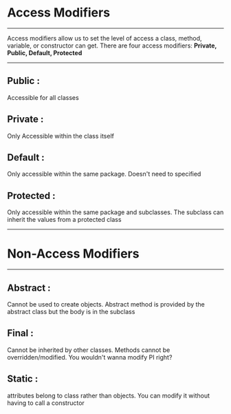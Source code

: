 # Access Modifiers
---
Access modifiers allow us to set the level of access a class, method, variable, or constructor can get. There are four access modifiers: **Private, Public, Default, Protected**

---

## Public : 
Accessible for all classes

## Private : 
Only Accessible within the class itself

## Default : 
Only accessible within the same package. Doesn't need to specified

## Protected : 
Only accessible within the same package and subclasses. The subclass can inherit the values from a protected class

---
# Non-Access Modifiers
---

## Abstract : 
Cannot be used to create objects.  Abstract method is provided by the abstract class but the body is in the subclass
## Final : 
Cannot be inherited by other classes. Methods cannot be overridden/modified. You wouldn't wanna modify PI right?
## Static : 
attributes belong to class rather than objects. You can modify it without having to call a constructor